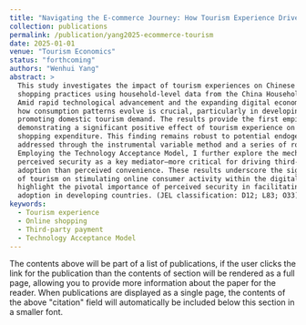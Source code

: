 ```yaml
---
title: "Navigating the E-commerce Journey: How Tourism Experience Drives Online Shopping via Third-party Payments"
collection: publications
permalink: /publication/yang2025-ecommerce-tourism
date: 2025-01-01
venue: "Tourism Economics"
status: "forthcoming"
authors: "Wenhui Yang"
abstract: >
  This study investigates the impact of tourism experiences on Chinese consumers' online
  shopping practices using household-level data from the China Household Finance Survey.
  Amid rapid technological advancement and the expanding digital economy, understanding
  how consumption patterns evolve is crucial, particularly in developing economies
  promoting domestic tourism demand. The results provide the first empirical evidence
  demonstrating a significant positive effect of tourism experience on subsequent online
  shopping expenditure. This finding remains robust to potential endogeneity concerns
  addressed through the instrumental variable method and a series of robustness tests.
  Employing the Technology Acceptance Model, I further explore the mechanism, identifying
  perceived security as a key mediator—more critical for driving third-party payment
  adoption than perceived convenience. These results underscore the significant influence
  of tourism on stimulating online consumer activity within the digital ecosystem and
  highlight the pivotal importance of perceived security in facilitating payment method
  adoption in developing countries. (JEL classification: D12; L83; O33)
keywords:
  - Tourism experience
  - Online shopping
  - Third-party payment
  - Technology Acceptance Model
---
```

The contents above will be part of a list of publications, if the user clicks the link for the publication than the contents of section will be rendered as a full page, allowing you to provide more information about the paper for the reader. When publications are displayed as a single page, the contents of the above "citation" field will automatically be included below this section in a smaller font.
